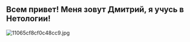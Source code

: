 ## Всем привет! Меня зовут Дмитрий, я учусь в Нетологии!

![11065cf8cf0c48cc9.jpg](https://ie.wampi.ru/2023/03/27/11065cf8cf0c48cc9.jpg)


